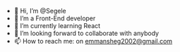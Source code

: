 - 👋 Hi, I’m @Segele
- 👀 I’m a Front-End developer 
- 🌱 I’m currently learning React
- 💞️ I’m looking forward to collaborate with anybody
- 📫 How to reach me:  on emmansheg2002@gmail.com

<!---
Segele/Segele is a ✨ special ✨ repository because its `README.md` (this file) appears on your GitHub profile.
You can click the Preview link to take a look at your changes.
--->
